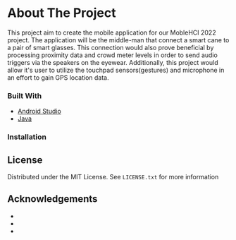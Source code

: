 # About The Project

This project aim to create the mobile application for our MobleHCI 2022 project. The application will be the middle-man that connect a smart cane to a pair of smart glasses. This connection would also prove beneficial by processing proximity data and crowd meter levels in order to send audio triggers via the speakers on the eyewear. Additionally, this project would allow it's user to utilize the touchpad sensors(gestures) and microphone in an effort to gain GPS location data.


### Built With

* [Android Studio][android-studio]
* [Java][java]

### Installation


## License

Distributed under the MIT License. See `LICENSE.txt` for more information

## Acknowledgements

* []()
* []()
* []()


<!-- MARKDOWN LINKS & IMAGES -->
[android-studio]: https://developer.android.com/studio
[java]: https://www.java.com/en/



